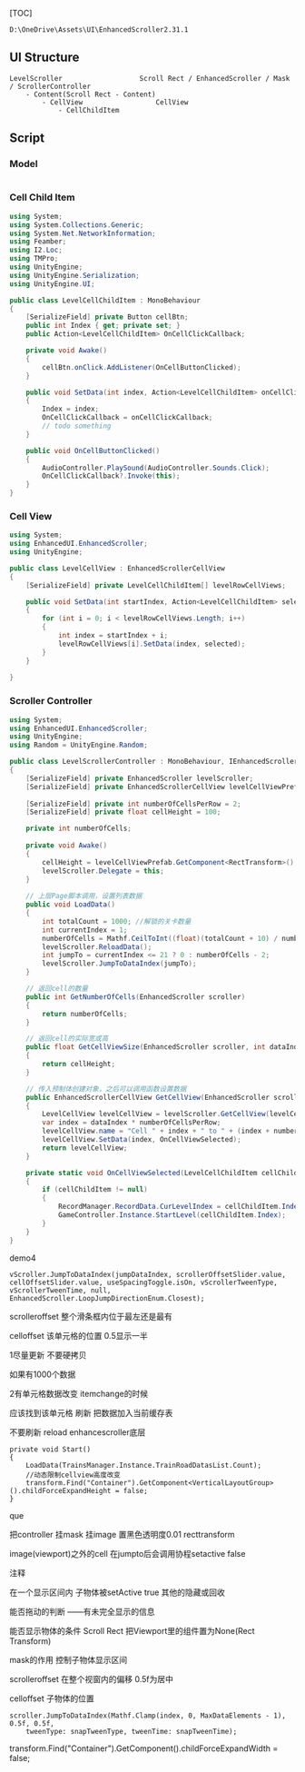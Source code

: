 [TOC]





`D:\OneDrive\Assets\UI\EnhancedScroller2.31.1`

## UI Structure

```
LevelScroller 					Scroll Rect / EnhancedScroller / Mask / ScrollerController
	- Content(Scroll Rect - Content)
		- CellView					CellView
			- CellChildItem
```



## Script

### Model

```c#

```



### Cell Child Item

```c#
using System;
using System.Collections.Generic;
using System.Net.NetworkInformation;
using Feamber;
using I2.Loc;
using TMPro;
using UnityEngine;
using UnityEngine.Serialization;
using UnityEngine.UI;

public class LevelCellChildItem : MonoBehaviour
{
    [SerializeField] private Button cellBtn;
    public int Index { get; private set; }
    public Action<LevelCellChildItem> OnCellClickCallback;

    private void Awake()
    {
        cellBtn.onClick.AddListener(OnCellButtonClicked);
    }

    public void SetData(int index, Action<LevelCellChildItem> onCellClickCallback)
    {
        Index = index;
        OnCellClickCallback = onCellClickCallback;
        // todo something
    }

    public void OnCellButtonClicked()
    {
        AudioController.PlaySound(AudioController.Sounds.Click);
        OnCellClickCallback?.Invoke(this);
    }
}

```



### Cell View

```c#
using System;
using EnhancedUI.EnhancedScroller;
using UnityEngine;

public class LevelCellView : EnhancedScrollerCellView
{
    [SerializeField] private LevelCellChildItem[] levelRowCellViews;

    public void SetData(int startIndex, Action<LevelCellChildItem> selected)
    {
        for (int i = 0; i < levelRowCellViews.Length; i++)
        {
            int index = startIndex + i;
            levelRowCellViews[i].SetData(index, selected);
        }
    } 
    
}

```





### Scroller Controller

```c#
using System;
using EnhancedUI.EnhancedScroller;
using UnityEngine;
using Random = UnityEngine.Random;

public class LevelScrollerController : MonoBehaviour, IEnhancedScrollerDelegate
{
    [SerializeField] private EnhancedScroller levelScroller;
    [SerializeField] private EnhancedScrollerCellView levelCellViewPrefab;
    
    [SerializeField] private int numberOfCellsPerRow = 2;
    [SerializeField] private float cellHeight = 100;

    private int numberOfCells;
    
    private void Awake()
    {
        cellHeight = levelCellViewPrefab.GetComponent<RectTransform>().rect.height;
        levelScroller.Delegate = this;
    }
    
    // 上层Page脚本调用，设置列表数据
    public void LoadData()
    {
        int totalCount = 1000; //解锁的关卡数量
        int currentIndex = 1;
        numberOfCells = Mathf.CeilToInt((float)(totalCount + 10) / numberOfCellsPerRow);
        levelScroller.ReloadData();
        int jumpTo = currentIndex <= 21 ? 0 : numberOfCells - 2;
        levelScroller.JumpToDataIndex(jumpTo);
    }

    // 返回cell的数量
    public int GetNumberOfCells(EnhancedScroller scroller)
    {
        return numberOfCells;
    }

    // 返回cell的实际宽或高
    public float GetCellViewSize(EnhancedScroller scroller, int dataIndex)
    {
        return cellHeight;
    }

    // 传入预制体创建对象，之后可以调用函数设置数据
    public EnhancedScrollerCellView GetCellView(EnhancedScroller scroller, int dataIndex, int cellIndex)
    {
        LevelCellView levelCellView = levelScroller.GetCellView(levelCellViewPrefab) as LevelCellView;
        var index = dataIndex * numberOfCellsPerRow;
        levelCellView.name = "Cell " + index + " to " + (index + numberOfCellsPerRow - 1);
        levelCellView.SetData(index, OnCellViewSelected);
        return levelCellView;
    }

    private static void OnCellViewSelected(LevelCellChildItem cellChildItem)
    {
        if (cellChildItem != null)
        {
            RecordManager.RecordData.CurLevelIndex = cellChildItem.Index;
            GameController.Instance.StartLevel(cellChildItem.Index);
        }
    }
}

```



demo4

```
vScroller.JumpToDataIndex(jumpDataIndex, scrollerOffsetSlider.value, cellOffsetSlider.value, useSpacingToggle.isOn, vScrollerTweenType, vScrollerTweenTime, null, EnhancedScroller.LoopJumpDirectionEnum.Closest);
```

scrolleroffset 整个滑条框内位于最左还是最有

celloffset 该单元格的位置 0.5显示一半



1尽量更新 不要硬拷贝

 如果有1000个数据

2有单元格数据改变 itemchange的时候

应该找到该单元格 刷新 把数据加入当前缓存表

不要刷新 reload enhancescroller底层





```
private void Start()
{
    LoadData(TrainsManager.Instance.TrainRoadDatasList.Count);
    //动态限制cellview高度改变
    transform.Find("Container").GetComponent<VerticalLayoutGroup>().childForceExpandHeight = false;
}
```




que

把controller 挂mask 挂image 置黑色透明度0.01 recttransform 

image(viewport)之外的cell 在jumpto后会调用协程setactive false





注释

在一个显示区间内 子物体被setActive true 其他的隐藏或回收



能否拖动的判断 ——有未完全显示的信息

能否显示物体的条件 Scroll Rect 把Viewport里的组件置为None(Rect Transform)

mask的作用 控制子物体显示区间



scrolleroffset 在整个视窗内的偏移 0.5f为居中

celloffset 子物体的位置 

```
scroller.JumpToDataIndex(Mathf.Clamp(index, 0, MaxDataElements - 1), 0.5f, 0.5f,
    tweenType: snapTweenType, tweenTime: snapTweenTime);
```


transform.Find("Container").GetComponent<HorizontalLayoutGroup>().childForceExpandWidth = false;